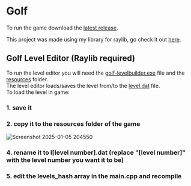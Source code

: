 # Golf

To run the game download the [latest release](https://github.com/anton2026gamca/Golf/releases).

This project was made using my library for raylib, go check it out [here](https://github.com/anton2026gamca/BetterRaylib).

## Golf Level Editor (Raylib required)

To run the level editor you will need the [golf-levelbuilder.exe](https://github.com/anton2026gamca/Golf/blob/main/golf-levelbuilder/golf-levelbuilder.exe) file and the [resources](https://github.com/anton2026gamca/Golf/tree/main/golf-levelbuilder/resources) folder.<br>
The level editor loads/saves the level from/to the [level.dat](https://github.com/anton2026gamca/Golf/blob/main/golf-levelbuilder/level.dat) file.<br>
To load the level in game:<br>
 ### 1. save it<br>
 ### 2. copy it to the resources folder of the game
 ![Screenshot 2025-01-05 204550](https://github.com/user-attachments/assets/a3dff3a7-ce17-4891-a642-4dacaff4188b)<br>
 ### 4. rename it to l[level number].dat (replace "[level number]" with the level number you want it to be)<br>
 ### 5. edit the levels_hash array in the main.cpp and recompile
